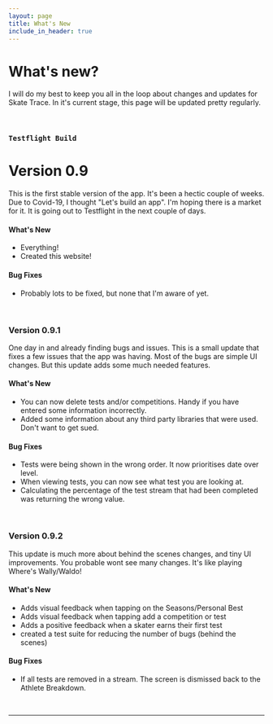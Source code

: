 ```yaml
---
layout: page
title: What's New
include_in_header: true
---
```


# What's new?
I will do my best to keep you all in the loop about changes and updates for Skate Trace. In it's current stage, this page will be updated pretty regularly.

<br>

### `Testflight Build`
# **Version 0.9**
This is the first stable version of the app. It's been a hectic couple of weeks. Due to Covid-19, I thought "Let's build an app". I'm hoping there is a market for it. It is going out to Testflight in the next couple of days. 

#### What's New
- Everything!
- Created this website!

#### Bug Fixes
- Probably lots to be fixed, but none that I'm aware of yet.

<br>

### **Version 0.9.1**
One day in and already finding bugs and issues. This is a small update that fixes a few issues that the app was having. Most of the bugs are simple UI changes. But this update adds some much needed features.

#### What's New
- You can now delete tests and/or competitions. Handy if you have entered some information incorrectly.
- Added some information about any third party libraries that were used. Don't want to get sued.

#### Bug Fixes
- Tests were being shown in the wrong order. It now prioritises date over level.
- When viewing tests, you can now see what test you are looking at.
- Calculating the percentage of the test stream that had been completed was returning the wrong value.

<br>

### **Version 0.9.2**
This update is much more about behind the scenes changes, and tiny UI improvements. You probable wont see many changes. It's like playing Where's Wally/Waldo!

#### What's New
- Adds visual feedback when tapping on the Seasons/Personal Best
- Adds visual feedback when tapping add a competition or test
- Adds a positive feedback when a skater earns their first test
- created a test suite for reducing the number of bugs (behind the scenes)

#### Bug Fixes
- If all tests are removed in a stream. The screen is dismissed back to the Athlete Breakdown.

<br>

 ________
 <br>
